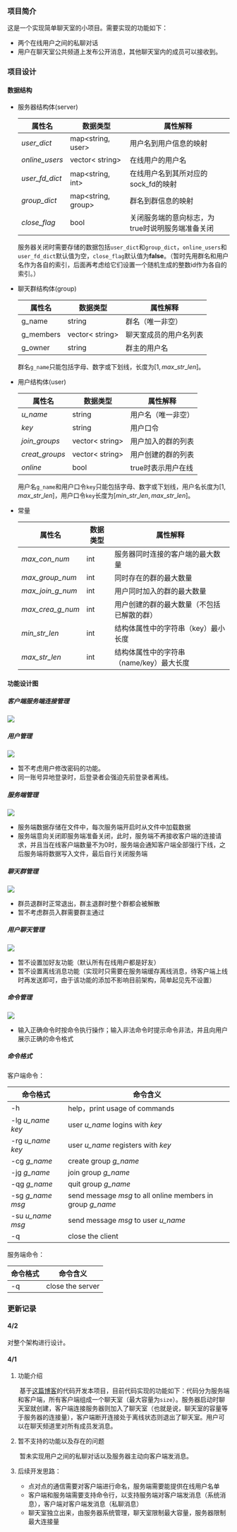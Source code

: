 ### 项目简介
这是一个实现简单聊天室的小项目。需要实现的功能如下：
* 两个在线用户之间的私聊对话
* 用户在聊天室公共频道上发布公开消息，其他聊天室内的成员可以接收到。

### 项目设计

#### 数据结构

* 服务器结构体(server)

  | 属性名         | 数据类型           | 属性解释                                         |
  | -------------- | ------------------ | ------------------------------------------------ |
  | *user_dict*    | map<string, user>  | 用户名到用户信息的映射                           |
  | *online_users* | vector< string>    | 在线用户的用户名                                 |
  | *user_fd_dict* | map<string, int>   | 在线用户名到其所对应的sock_fd的映射              |
  | *group_dict*   | map<string, group> | 群名到群信息的映射                               |
  | *close_flag*   | bool               | 关闭服务端的意向标志，为true时说明服务端准备关闭 |

  服务器关闭时需要存储的数据包括`user_dict`和`group_dict`，`online_users`和`user_fd_dict`默认值为空，`close_flag`默认值为**false**。（暂时先用群名和用户名作为各自的索引，后面再考虑给它们设置一个随机生成的整数id作为各自的索引。）

* 聊天群结构体(group)

  | 属性名    | 数据类型        | 属性解释               |
  | --------- | --------------- | ---------------------- |
  | g_name    | string          | 群名（唯一非空）       |
  | g_members | vector< string> | 聊天室成员的用户名列表 |
  | g_owner   | string          | 群主的用户名           |

  群名`g_name`只能包括字母、数字或下划线，长度为$[1,max\_str\_len]$。

* 用户结构体(user)

  | 属性名         | 数据类型        | 属性解释           |
  | -------------- | --------------- | ------------------ |
  | *u_name*       | string          | 用户名（唯一非空） |
  | *key*          | string          | 用户口令           |
  | *join_groups*  | vector< string> | 用户加入的群的列表 |
  | *creat_groups* | vector< string> | 用户创建的群的列表 |
  | *online*       | bool            | true时表示用户在线 |

  用户名`g_name`和用户口令`key`只能包括字母、数字或下划线，用户名长度为$[1,max\_str\_len]$，用户口令`key`长度为$[min\_str\_len,max\_str\_len]$。

* 常量

  | 属性名           | 数据类型 | 属性解释                                   |
  | ---------------- | -------- | ------------------------------------------ |
  | *max_con_num*    | int      | 服务器同时连接的客户端的最大数量           |
  | *max_group_num*  | int      | 同时存在的群的最大数量                     |
  | *max_join_g_num* | int      | 用户同时加入的群的最大数量                 |
  | *max_crea_g_num* | int      | 用户创建的群的最大数量（不包括已解散的群） |
  | *min_str_len*    | int      | 结构体属性中的字符串（key）最小长度        |
  | *max_str_len*    | int      | 结构体属性中的字符串（name/key）最大长度   |

#### 功能设计图

##### 客户端服务端连接管理

![](imgs/客户端服务端连接管理.svg)



##### 用户管理

![](imgs/用户管理.svg)

* 暂不考虑用户修改密码的功能。
* 同一账号异地登录时，后登录者会强迫先前登录者离线。

##### 服务端管理

![](imgs/服务端管理.svg)

* 服务端数据存储在文件中，每次服务端开启时从文件中加载数据
* 服务端意向关闭即服务端准备关闭，此时，服务端不再接收客户端的连接请求，并且当在线客户端数量不为0时，服务端会通知客户端全部强行下线，之后服务端将数据写入文件，最后自行关闭服务端

##### 聊天群管理

![](imgs/聊天群管理.svg)

* 群员退群时正常退出，群主退群时整个群都会被解散
* 暂不考虑群员入群需要群主通过

##### 用户聊天管理

![](imgs/用户聊天管理.svg)

* 暂不设置加好友功能（默认所有在线用户都是好友）
* 暂不设置离线消息功能（实现时只需要在服务端缓存离线消息，待客户端上线时再发送即可，由于该功能的添加不影响目前架构，简单起见先不设置）

##### 命令管理

![](imgs/命令管理.svg)

* 输入正确命令时按命令执行操作；输入非法命令时提示命令非法，并且向用户展示正确的命令格式

##### 命令格式

客户端命令：

| 命令格式           | 命令含义                                                   |
| ------------------ | ---------------------------------------------------------- |
| -h                 | help，print usage of commands                              |
| -lg *u_name* *key* | user *u_name* logins with *key*                            |
| -rg *u_name* *key* | user *u_name* registers with *key*                         |
| -cg *g_name*       | create group *g_name*                                      |
| -jg *g_name*       | join group *g_name*                                        |
| -qg *g_name*       | quit group *g_name*                                        |
| -sg *g_name* *msg* | send message *msg* to all online members in group *g_name* |
| -su *u_name* *msg* | send message *msg* to user *u_name*                        |
| -q                 | close the client                                           |

服务端命令：

| 命令格式 | 命令含义         |
| -------- | ---------------- |
| -q       | close the server |

### 更新记录

#### 4/2 

对整个架构进行设计。

#### 4/1

1. 功能介绍

   ​		基于[这篇博客](https://blog.csdn.net/weixin_38663899/article/details/87884938?utm_term=socket%E7%BC%96%E7%A8%8BC%E8%AF%AD%E8%A8%80%E5%AE%9E%E7%8E%B0%E8%81%8A%E5%A4%A9%E7%A8%8B%E5%BA%8F&utm_medium=distribute.pc_aggpage_search_result.none-task-blog-2~all~sobaiduweb~default-4-87884938&spm=3001.4430)的代码开发本项目，目前代码实现的功能如下：代码分为服务端和客户端，所有客户端组成一个聊天室（最大容量为`size`）。服务器启动时聊天室就创建，客户端连接服务器则加入了聊天室（也就是说，聊天室的容量等于服务器的连接量），客户端断开连接处于离线状态则退出了聊天室。用户可以在聊天频道里对所有成员发消息。

2. 暂不支持的功能以及存在的问题

   ​		暂未实现用户之间的私聊对话以及服务器主动向客户端发消息。

3. 后续开发思路：

   * 点对点的通信需要对客户端进行命名，服务端需要能提供在线用户名单
   * 客户端和服务端需要支持命令行，以支持服务端对客户端发消息（系统消息），客户端对客户端发消息（私聊消息）
   * 聊天室独立出来，由服务器系统管理，聊天室限制最大容量，服务器限制最大连接量